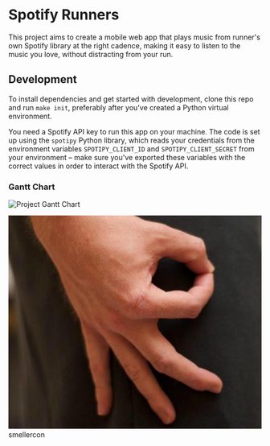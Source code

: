 # Spotify Runners

This project aims to create a mobile web app that plays music from runner's own Spotify library at the right cadence, making it easy to listen to the music you love, without distracting from your run.

## Development

To install dependencies and get started with development, clone this repo and run `make init`, preferably after you've created a Python virtual environment.

You need a Spotify API key to run this app on your machine. The code is set up using the `spotipy` Python library, which reads your credentials from the environment variables `SPOTIPY_CLIENT_ID` and `SPOTIPY_CLIENT_SECRET` from your environment – make sure you've exported these variables with the correct values in order to interact with the Spotify API.

### Gantt Chart

![Project Gantt Chart](https://user-images.githubusercontent.com/33812024/73892491-1c1fa280-4845-11ea-9f4d-590299df3c2d.png "Project Gantt Chart")

![smell](https://github.com/craffer/spotify-runners/blob/front_end_prototype/images/gotchacon.jpg)
smellercon